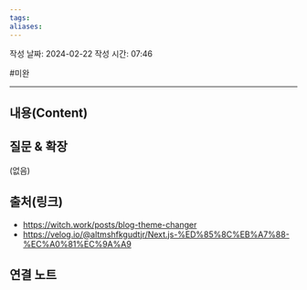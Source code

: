 ```yaml
---
tags: 
aliases:
---
```

작성 날짜: 2024-02-22
작성 시간: 07:46

#미완

----
## 내용(Content)

## 질문 & 확장

(없음)

## 출처(링크)
- https://witch.work/posts/blog-theme-changer
- https://velog.io/@altmshfkgudtjr/Next.js-%ED%85%8C%EB%A7%88-%EC%A0%81%EC%9A%A9
## 연결 노트










